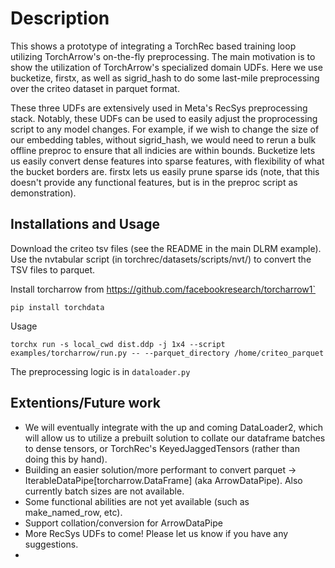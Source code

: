 # Description

This shows a prototype of integrating a TorchRec based training loop utilizing TorchArrow's on-the-fly preprocessing. The main motivation is to show the utilization of TorchArrow's specialized domain UDFs. Here we use bucketize, firstx, as well as sigrid_hash to do some last-mile preprocessing over the criteo dataset in parquet format.

These three UDFs are extensively used in Meta's RecSys preprocessing stack. Notably, these UDFs can be used to easily adjust the proprocessing script to any model changes. For example, if we wish to change the size of our embedding tables, without sigrid_hash, we would need to rerun a bulk offline preproc to ensure that all indicies are within bounds. Bucketize lets us easily convert dense features into sparse features, with flexibility of what the bucket borders are. firstx lets us easily prune sparse ids (note, that this doesn't provide any functional features, but is in the preproc script as demonstration).


## Installations and Usage

Download the criteo tsv files (see the README in the main DLRM example). Use the nvtabular script (in torchrec/datasets/scripts/nvt/) to convert the TSV files to parquet.

Install torcharrow from https://github.com/facebookresearch/torcharrow1`
```
pip install torchdata
```

Usage

```
torchx run -s local_cwd dist.ddp -j 1x4 --script examples/torcharrow/run.py -- --parquet_directory /home/criteo_parquet
```

The preprocessing logic is in ```dataloader.py```

## Extentions/Future work

* We will eventually integrate with the up and coming DataLoader2, which will allow us to utilize a prebuilt solution to collate our dataframe batches to dense tensors, or TorchRec's KeyedJaggedTensors (rather than doing this by hand).
* Building an easier solution/more performant to convert parquet -> IterableDataPipe[torcharrow.DataFrame] (aka ArrowDataPipe). Also currently batch sizes are not available.
* Some functional abilities are not yet available (such as make_named_row, etc).
* Support collation/conversion for ArrowDataPipe
* More RecSys UDFs to come! Please let us know if you have any suggestions.
* 
